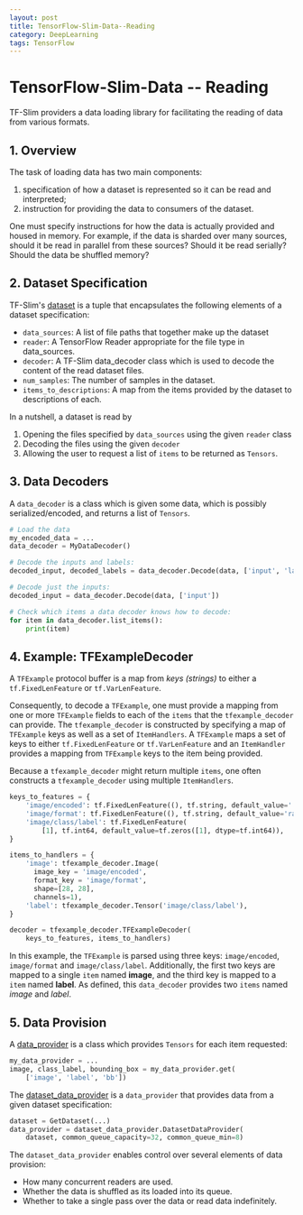 ```yaml
---
layout: post
title: TensorFlow-Slim-Data--Reading
category: DeepLearning
tags: TensorFlow
---
```


# TensorFlow-Slim-Data -- Reading
TF-Slim providers a data loading library for facilitating the reading of data from various formats.


## 1. Overview
The task of loading data has two main components: 
1. specification of how a dataset is represented so it can be read and interpreted;
2. instruction for providing the data to consumers of the dataset.

One must specify instructions for how the data is actually provided and housed in memory. For example, if the data is sharded over many sources, should it be read in parallel from these sources? Should it be read serially? Should the data be shuffled memory?


## 2. Dataset Specification
TF-Slim's [dataset](https://github.com/tensorflow/tensorflow/blob/master/tensorflow/contrib/slim/python/slim/data/dataset.py) is a tuple that encapsulates the following elements of a dataset specification:

* `data_sources`: A list of file paths that together make up the dataset
* `reader`: A TensorFlow Reader appropriate for the file type in data_sources.
* `decoder`: A TF-Slim data_decoder class which is used to decode the content of the read dataset files.
* `num_samples`: The number of samples in the dataset.
* `items_to_descriptions`: A map from the items provided by the dataset to descriptions of each.

In a nutshell, a dataset is read by 
1. Opening the files specified by `data_sources` using the given `reader` class 
2. Decoding the files using the given `decoder`
3. Allowing the user to request a list of `items` to be returned as `Tensors`.


## 3. Data Decoders
A `data_decoder` is a class which is given some data, which is possibly serialized/encoded, and returns a list of `Tensors`.

```python
# Load the data
my_encoded_data = ...
data_decoder = MyDataDecoder()

# Decode the inputs and labels:
decoded_input, decoded_labels = data_decoder.Decode(data, ['input', 'labels'])

# Decode just the inputs:
decoded_input = data_decoder.Decode(data, ['input'])

# Check which items a data decoder knows how to decode:
for item in data_decoder.list_items():
	print(item)
```


## 4. Example: TFExampleDecoder
A `TFExample` protocol buffer is a map from *keys (strings)* to either a `tf.FixedLenFeature` or `tf.VarLenFeature`.

Consequently, to decode a `TFExample`, one must provide a mapping from one or more `TFExample` fields to each of the `items` that the `tfexample_decoder` can provide.
The `tfexample_decoder` is constructed by specifying a map of `TFExample` keys as well as a set of `ItemHandlers`. A `TFExample` maps a set of keys to either `tf.FixedLenFeature` or `tf.VarLenFeature` and an `ItemHandler` provides a mapping from `TFExample` keys to the item being provided.

Because a `tfexample_decoder` might return multiple `items`, one often constructs a `tfexample_decoder` using multiple `ItemHandlers`.

```python
keys_to_features = {
    'image/encoded': tf.FixedLenFeature((), tf.string, default_value=''),
    'image/format': tf.FixedLenFeature((), tf.string, default_value='raw'),
    'image/class/label': tf.FixedLenFeature(
        [1], tf.int64, default_value=tf.zeros([1], dtype=tf.int64)),
}

items_to_handlers = {
    'image': tfexample_decoder.Image(
      image_key = 'image/encoded',
      format_key = 'image/format',
      shape=[28, 28],
      channels=1),
    'label': tfexample_decoder.Tensor('image/class/label'),
}

decoder = tfexample_decoder.TFExampleDecoder(
    keys_to_features, items_to_handlers)
```

In this example, the `TFExample` is parsed using three keys: `image/encoded`, `image/format` and `image/class/label`. Additionally, the first two keys are mapped to a single `item` named **image**, and the third key is mapped to a `item` named **label**. As defined, this `data_decoder` provides two `items` named *image* and *label*.


## 5. Data Provision
A [data_provider](https://github.com/tensorflow/tensorflow/blob/master/tensorflow/contrib/slim/python/slim/data/data_provider.py) is a class which provides `Tensors` for each item requested:

```python
my_data_provider = ...
image, class_label, bounding_box = my_data_provider.get(
    ['image', 'label', 'bb'])
```

The [dataset_data_provider](https://github.com/tensorflow/tensorflow/blob/master/tensorflow/contrib/slim/python/slim/data/dataset_data_provider.py) is a `data_provider` that provides data from a given dataset specification:

```python
dataset = GetDataset(...)
data_provider = dataset_data_provider.DatasetDataProvider(
    dataset, common_queue_capacity=32, common_queue_min=8)
```

The `dataset_data_provider` enables control over several elements of data provision:
* How many concurrent readers are used.
* Whether the data is shuffled as its loaded into its queue.
* Whether to take a single pass over the data or read data indefinitely.
